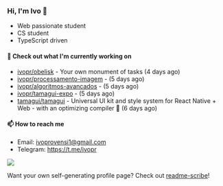 ### Hi, I'm Ivo 👋

* Web passionate student
* CS student
* TypeScript driven

#### 👷 Check out what I'm currently working on

- [ivopr/obelisk](https://github.com/ivopr/obelisk) - Your own monument of tasks (4 days ago)
- [ivopr/processamento-imagem](https://github.com/ivopr/processamento-imagem) -  (5 days ago)
- [ivopr/algoritmos-avancados](https://github.com/ivopr/algoritmos-avancados) -  (5 days ago)
- [ivopr/tamagui-expo](https://github.com/ivopr/tamagui-expo) -  (5 days ago)
- [tamagui/tamagui](https://github.com/tamagui/tamagui) - Universal UI kit and style system for React Native &#43; Web - with an optimizing compiler 🚄 (6 days ago)

#### 📫 How to reach me

- Email: [ivoprovensi1@gmail.com](mailto://ivoprovensi1@gmail.com)
- Telegram: https://t.me/ivopr

![](https://github-readme-stats.vercel.app/api/top-langs/?username=ivopr&layout=compact&theme=react)

Want your own self-generating profile page? Check out [readme-scribe](https://github.com/muesli/readme-scribe)!
